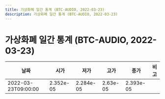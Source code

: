 ```yaml
---
title: 가상화폐 일간 통계 (BTC-AUDIO, 2022-03-23)
description: 가상화폐 일간 통계 (BTC-AUDIO, 2022-03-23)
---
```


가상화폐 일간 통계 (BTC-AUDIO, 2022-03-23)
===

|날짜|시가|저가|고가|종가|비고|
|--|--|--|--|--|--|
|2022-03-23T09:00:00|2.352e-05|2.284e-05|2.63e-05|2.393e-05|    |
